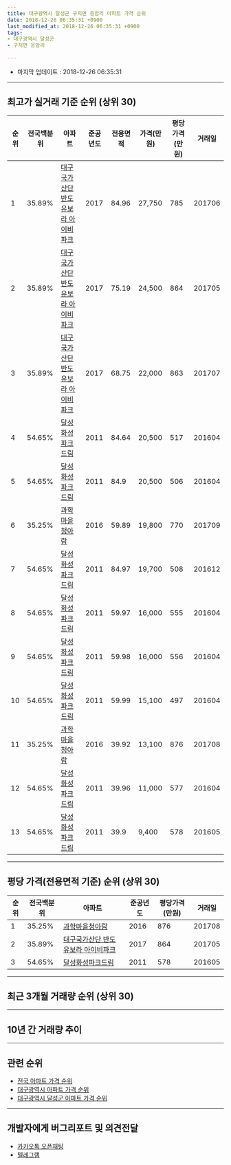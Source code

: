```yaml
---
title: 대구광역시 달성군 구지면 응암리 아파트 가격 순위
date: 2018-12-26 06:35:31 +0900
last_modified_at: 2018-12-26 06:35:31 +0900
tags:
- 대구광역시 달성군
- 구지면 응암리

---
```


* 마지막 업데이트 : 2018-12-26 06:35:31

---

## 최고가 실거래 기준 순위 (상위 30)


|순위|전국백분위|아파트|준공년도|전용면적|가격(만원)|평당가격(만원)|거래일|
|---|---|---|---|---|---|---|---|
|1|35.89%|[대구국가산단 반도유보라 아이비파크](https://search.naver.com/search.naver?query=%EB%8C%80%EA%B5%AC%EA%B4%91%EC%97%AD%EC%8B%9C+%EB%8B%AC%EC%84%B1%EA%B5%B0+%EA%B5%AC%EC%A7%80%EB%A9%B4+%EC%9D%91%EC%95%94%EB%A6%AC+%EB%8C%80%EA%B5%AC%EA%B5%AD%EA%B0%80%EC%82%B0%EB%8B%A8+%EB%B0%98%EB%8F%84%EC%9C%A0%EB%B3%B4%EB%9D%BC+%EC%95%84%EC%9D%B4%EB%B9%84%ED%8C%8C%ED%81%AC)|2017|84.96|27,750|785|201706|
|2|35.89%|[대구국가산단 반도유보라 아이비파크](https://search.naver.com/search.naver?query=%EB%8C%80%EA%B5%AC%EA%B4%91%EC%97%AD%EC%8B%9C+%EB%8B%AC%EC%84%B1%EA%B5%B0+%EA%B5%AC%EC%A7%80%EB%A9%B4+%EC%9D%91%EC%95%94%EB%A6%AC+%EB%8C%80%EA%B5%AC%EA%B5%AD%EA%B0%80%EC%82%B0%EB%8B%A8+%EB%B0%98%EB%8F%84%EC%9C%A0%EB%B3%B4%EB%9D%BC+%EC%95%84%EC%9D%B4%EB%B9%84%ED%8C%8C%ED%81%AC)|2017|75.19|24,500|864|201705|
|3|35.89%|[대구국가산단 반도유보라 아이비파크](https://search.naver.com/search.naver?query=%EB%8C%80%EA%B5%AC%EA%B4%91%EC%97%AD%EC%8B%9C+%EB%8B%AC%EC%84%B1%EA%B5%B0+%EA%B5%AC%EC%A7%80%EB%A9%B4+%EC%9D%91%EC%95%94%EB%A6%AC+%EB%8C%80%EA%B5%AC%EA%B5%AD%EA%B0%80%EC%82%B0%EB%8B%A8+%EB%B0%98%EB%8F%84%EC%9C%A0%EB%B3%B4%EB%9D%BC+%EC%95%84%EC%9D%B4%EB%B9%84%ED%8C%8C%ED%81%AC)|2017|68.75|22,000|863|201707|
|4|54.65%|[달성화성파크드림](https://search.naver.com/search.naver?query=%EB%8C%80%EA%B5%AC%EA%B4%91%EC%97%AD%EC%8B%9C+%EB%8B%AC%EC%84%B1%EA%B5%B0+%EA%B5%AC%EC%A7%80%EB%A9%B4+%EC%9D%91%EC%95%94%EB%A6%AC+%EB%8B%AC%EC%84%B1%ED%99%94%EC%84%B1%ED%8C%8C%ED%81%AC%EB%93%9C%EB%A6%BC)|2011|84.64|20,500|517|201604|
|5|54.65%|[달성화성파크드림](https://search.naver.com/search.naver?query=%EB%8C%80%EA%B5%AC%EA%B4%91%EC%97%AD%EC%8B%9C+%EB%8B%AC%EC%84%B1%EA%B5%B0+%EA%B5%AC%EC%A7%80%EB%A9%B4+%EC%9D%91%EC%95%94%EB%A6%AC+%EB%8B%AC%EC%84%B1%ED%99%94%EC%84%B1%ED%8C%8C%ED%81%AC%EB%93%9C%EB%A6%BC)|2011|84.9|20,500|506|201604|
|6|35.25%|[과학마을청아람](https://search.naver.com/search.naver?query=%EB%8C%80%EA%B5%AC%EA%B4%91%EC%97%AD%EC%8B%9C+%EB%8B%AC%EC%84%B1%EA%B5%B0+%EA%B5%AC%EC%A7%80%EB%A9%B4+%EC%9D%91%EC%95%94%EB%A6%AC+%EA%B3%BC%ED%95%99%EB%A7%88%EC%9D%84%EC%B2%AD%EC%95%84%EB%9E%8C)|2016|59.89|19,800|770|201709|
|7|54.65%|[달성화성파크드림](https://search.naver.com/search.naver?query=%EB%8C%80%EA%B5%AC%EA%B4%91%EC%97%AD%EC%8B%9C+%EB%8B%AC%EC%84%B1%EA%B5%B0+%EA%B5%AC%EC%A7%80%EB%A9%B4+%EC%9D%91%EC%95%94%EB%A6%AC+%EB%8B%AC%EC%84%B1%ED%99%94%EC%84%B1%ED%8C%8C%ED%81%AC%EB%93%9C%EB%A6%BC)|2011|84.97|19,700|508|201612|
|8|54.65%|[달성화성파크드림](https://search.naver.com/search.naver?query=%EB%8C%80%EA%B5%AC%EA%B4%91%EC%97%AD%EC%8B%9C+%EB%8B%AC%EC%84%B1%EA%B5%B0+%EA%B5%AC%EC%A7%80%EB%A9%B4+%EC%9D%91%EC%95%94%EB%A6%AC+%EB%8B%AC%EC%84%B1%ED%99%94%EC%84%B1%ED%8C%8C%ED%81%AC%EB%93%9C%EB%A6%BC)|2011|59.97|16,000|555|201604|
|9|54.65%|[달성화성파크드림](https://search.naver.com/search.naver?query=%EB%8C%80%EA%B5%AC%EA%B4%91%EC%97%AD%EC%8B%9C+%EB%8B%AC%EC%84%B1%EA%B5%B0+%EA%B5%AC%EC%A7%80%EB%A9%B4+%EC%9D%91%EC%95%94%EB%A6%AC+%EB%8B%AC%EC%84%B1%ED%99%94%EC%84%B1%ED%8C%8C%ED%81%AC%EB%93%9C%EB%A6%BC)|2011|59.98|16,000|556|201604|
|10|54.65%|[달성화성파크드림](https://search.naver.com/search.naver?query=%EB%8C%80%EA%B5%AC%EA%B4%91%EC%97%AD%EC%8B%9C+%EB%8B%AC%EC%84%B1%EA%B5%B0+%EA%B5%AC%EC%A7%80%EB%A9%B4+%EC%9D%91%EC%95%94%EB%A6%AC+%EB%8B%AC%EC%84%B1%ED%99%94%EC%84%B1%ED%8C%8C%ED%81%AC%EB%93%9C%EB%A6%BC)|2011|59.99|15,100|497|201604|
|11|35.25%|[과학마을청아람](https://search.naver.com/search.naver?query=%EB%8C%80%EA%B5%AC%EA%B4%91%EC%97%AD%EC%8B%9C+%EB%8B%AC%EC%84%B1%EA%B5%B0+%EA%B5%AC%EC%A7%80%EB%A9%B4+%EC%9D%91%EC%95%94%EB%A6%AC+%EA%B3%BC%ED%95%99%EB%A7%88%EC%9D%84%EC%B2%AD%EC%95%84%EB%9E%8C)|2016|39.92|13,100|876|201708|
|12|54.65%|[달성화성파크드림](https://search.naver.com/search.naver?query=%EB%8C%80%EA%B5%AC%EA%B4%91%EC%97%AD%EC%8B%9C+%EB%8B%AC%EC%84%B1%EA%B5%B0+%EA%B5%AC%EC%A7%80%EB%A9%B4+%EC%9D%91%EC%95%94%EB%A6%AC+%EB%8B%AC%EC%84%B1%ED%99%94%EC%84%B1%ED%8C%8C%ED%81%AC%EB%93%9C%EB%A6%BC)|2011|39.96|11,000|577|201604|
|13|54.65%|[달성화성파크드림](https://search.naver.com/search.naver?query=%EB%8C%80%EA%B5%AC%EA%B4%91%EC%97%AD%EC%8B%9C+%EB%8B%AC%EC%84%B1%EA%B5%B0+%EA%B5%AC%EC%A7%80%EB%A9%B4+%EC%9D%91%EC%95%94%EB%A6%AC+%EB%8B%AC%EC%84%B1%ED%99%94%EC%84%B1%ED%8C%8C%ED%81%AC%EB%93%9C%EB%A6%BC)|2011|39.9|9,400|578|201605|


---

## 평당 가격(전용면적 기준) 순위 (상위 30)


|순위|전국백분위|아파트|준공년도|평당가격(만원)|거래일|
|---|---|---|---|---|---|
|1|35.25%|[과학마을청아람](https://search.naver.com/search.naver?query=%EB%8C%80%EA%B5%AC%EA%B4%91%EC%97%AD%EC%8B%9C+%EB%8B%AC%EC%84%B1%EA%B5%B0+%EA%B5%AC%EC%A7%80%EB%A9%B4+%EC%9D%91%EC%95%94%EB%A6%AC+%EA%B3%BC%ED%95%99%EB%A7%88%EC%9D%84%EC%B2%AD%EC%95%84%EB%9E%8C)|2016|876|201708|
|2|35.89%|[대구국가산단 반도유보라 아이비파크](https://search.naver.com/search.naver?query=%EB%8C%80%EA%B5%AC%EA%B4%91%EC%97%AD%EC%8B%9C+%EB%8B%AC%EC%84%B1%EA%B5%B0+%EA%B5%AC%EC%A7%80%EB%A9%B4+%EC%9D%91%EC%95%94%EB%A6%AC+%EB%8C%80%EA%B5%AC%EA%B5%AD%EA%B0%80%EC%82%B0%EB%8B%A8+%EB%B0%98%EB%8F%84%EC%9C%A0%EB%B3%B4%EB%9D%BC+%EC%95%84%EC%9D%B4%EB%B9%84%ED%8C%8C%ED%81%AC)|2017|864|201705|
|3|54.65%|[달성화성파크드림](https://search.naver.com/search.naver?query=%EB%8C%80%EA%B5%AC%EA%B4%91%EC%97%AD%EC%8B%9C+%EB%8B%AC%EC%84%B1%EA%B5%B0+%EA%B5%AC%EC%A7%80%EB%A9%B4+%EC%9D%91%EC%95%94%EB%A6%AC+%EB%8B%AC%EC%84%B1%ED%99%94%EC%84%B1%ED%8C%8C%ED%81%AC%EB%93%9C%EB%A6%BC)|2011|578|201605|


---

## 최근 3개월 거래량 순위 (상위 30)


<div style="width:100%;">
    <canvas id="deal_count_ranking" height="250"></canvas>
</div>


<script>
new Chart(document.getElementById("deal_count_ranking"), {
    type: 'horizontalBar',
    data: {
        labels: ['달성화성파크드림', '과학마을청아람', '대구국가산단 반도유보라 아이비파크'],
        datasets: [{
            label: '실거래 수',
            data: [14, 7, 2],
            borderColor: "rgba(255, 0, 128, 1)",
            backgroundColor: "rgba(255, 0, 128, 0.5)",
            fill: false,
        }]
    },
    options: {
        responsive: true,
        title: {
            display: true,
            text: '최근 3개월 거래량 순위'
        },
        tooltips: {
            mode: 'index',
            intersect: false,
            callbacks: {
                title: function(tooltipItems, data) {
                    return "실거래 수:";
                },
                label: function(tooltipItem, data) {
                    return data.labels[tooltipItem.index] + ": " + tooltipItem.xLabel;
                }
            }
        },
        hover: {
            mode: 'nearest',
            intersect: true
        },
        scales: {
            xAxes: [{
                display: true,
                scaleLabel: {
                    display: true,
                    labelString: '실거래 수'
                },
                ticks: {
                    suggestedMin: 0,
                }
            }],
            yAxes: [{
                display: true,
                ticks: {
                    autoSkip: false,
                    callback: function(value, index, values) {
                        if (value.length > 15)
                            return value.substr(0, 13) + "...";
                        else
                            return value;
                    }
                },
                scaleLabel: {
                    display: false,
                }
            }]
        }
    }
});

</script>


---

## 10년 간 거래량 추이


<div style="width:100%;">
    <canvas id="deal_progress" height="250"></canvas>
</div>

<script>
new Chart(document.getElementById("deal_progress"), {
    type: 'line',
    data: {
        labels: ['200812','200901','200902','200903','200904','200905','200906','200907','200908','200909','200910','200911','200912','201001','201002','201003','201004','201005','201006','201007','201008','201009','201010','201011','201012','201101','201102','201103','201104','201105','201106','201107','201108','201109','201110','201111','201112','201201','201202','201203','201204','201205','201206','201207','201208','201209','201210','201211','201212','201301','201302','201303','201304','201305','201306','201307','201308','201309','201310','201311','201312','201401','201402','201403','201404','201405','201406','201407','201408','201409','201410','201411','201412','201501','201502','201503','201504','201505','201506','201507','201508','201509','201510','201511','201512','201601','201602','201603','201604','201605','201606','201607','201608','201609','201610','201611','201612','201701','201702','201703','201704','201705','201706','201707','201708','201709','201710','201711','201712','201801','201802','201803','201804','201805','201806','201807','201808','201809','201810','201811','201812'],
        datasets: [{
            label: '실거래 수',
            pointRadius: 1,
            data: [0, 0, 0, 0, 0, 0, 0, 0, 0, 0, 0, 0, 0, 0, 0, 0, 0, 0, 0, 0, 0, 0, 0, 0, 0, 0, 0, 0, 0, 0, 0, 0, 0, 0, 0, 0, 0, 0, 0, 0, 0, 0, 0, 0, 0, 0, 0, 0, 0, 0, 0, 0, 0, 0, 0, 0, 0, 0, 0, 0, 0, 0, 0, 0, 0, 0, 0, 0, 0, 0, 0, 0, 0, 0, 0, 0, 0, 0, 0, 0, 0, 0, 0, 0, 0, 0, 0, 0, 50, 21, 18, 18, 12, 5, 12, 10, 15, 20, 14, 21, 23, 24, 20, 52, 67, 45, 37, 24, 23, 15, 15, 20, 5, 13, 14, 9, 9, 11, 12, 8, 3],
            borderColor: "rgba(255, 201, 14, 1)",
            backgroundColor: "rgba(255, 201, 14, 0.5)",
            fill: true,
        }]
    },
    options: {
        responsive: true,
        title: {
            display: true,
            text: '10년간 거래량 추이'
        },
        tooltips: {
            mode: 'index',
            intersect: false,
        },
        hover: {
            mode: 'nearest',
            intersect: true
        },
        scales: {
            xAxes: [{
                display: true,
                scaleLabel: {
                    display: true,
                    labelString: '년/월'
                }
            }],
            yAxes: [{
                display: true,
                ticks: {
                    suggestedMin: 0,
                },
                scaleLabel: {
                    display: true,
                    labelString: '실거래 수'
                }
            }]
        }
    }
});

</script>


---

## 관련 순위

- [전국 아파트 가격 순위](https://inasie.github.io/apt-ranking/전국)
- [대구광역시 아파트 가격 순위](https://inasie.github.io/apt-ranking/대구광역시)
- [대구광역시 달성군 아파트 가격 순위](https://inasie.github.io/apt-ranking/대구광역시-달성군)


---

## 개발자에게 버그리포트 및 의견전달

- [카카오톡 오픈채팅](https://open.kakao.com/o/gLJUAP4)
- [텔레그램](https://t.me/inasie)


